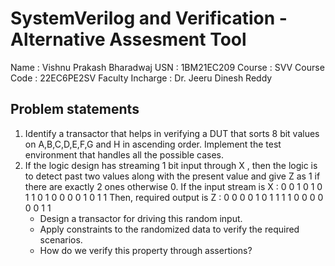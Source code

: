 # SystemVerilog and Verification - Alternative Assesment Tool
Name : Vishnu Prakash Bharadwaj
USN : 1BM21EC209
Course : SVV
Course Code : 22EC6PE2SV
Faculty Incharge : Dr. Jeeru Dinesh Reddy

## Problem statements
1. Identify a transactor that helps in verifying a DUT that sorts 8 bit values on A,B,C,D,E,F,G and H in ascending order. Implement the test environment that handles all the possible cases.
2. If the logic design has streaming 1 bit input through X , then the logic is to detect past two values along with the present value and give Z as 1 if there are exactly 2 ones otherwise 0.
   If the input stream is    X : 0 0 1 0 1 0 1 1 0 1 0 0 0 0 1 0 1 1
   Then, required output is  Z : 0 0 0 0 1 0 1 1 1 1 0 0 0 0 0 0 1 1
   - Design a transactor for driving this random input.
   - Apply constraints to the randomized data to verify the required scenarios.
   - How do we verify this property through assertions?
